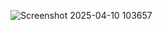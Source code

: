 ![Screenshot 2025-04-10 103657](https://github.com/user-attachments/assets/c8453eef-fd3d-42ae-a16d-0aff6583efdb)
